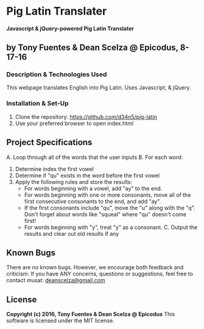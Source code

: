 # Pig Latin Translater #

#### Javascript & jQuery-powered Pig Latin Translater ####

## by Tony Fuentes & Dean Scelza @ Epicodus, 8-17-16 ##

### Description & Technologies Used ###
This webpage translates English into Pig Latin.
Uses Javascript, & jQuery.

### Installation & Set-Up ###
1. Clone the repository: https://github.com/d34n5/pig-latin
2. Use your preferred browser to open index.html

## Project Specifications ##
A. Loop through all of the words that the user inputs
B. For each word:
  1. Determine index the first vowel
  2. Determine if "qu" exists in the word before the first vowel
  3. Apply the following rules and store the results:
      - For words beginning with a vowel, add "ay" to the end.
      - For words beginning with one or more consonants, move all of the first consecutive consonants to the end, and add "ay".
      - If the first consonants include "qu", move the "u" along with the "q". Don't forget about words like "squeal" where "qu" doesn't come first!
      - For words beginning with "y", treat "y" as a consonant.
C. Output the results and clear out old results if any

## Known Bugs ##
There are no known bugs.  However, we encourage both feedback and criticism: If you have ANY concerns, questions or suggestions, feel free to contact musat:  deanscelza@gmail.com

## License ##
**Copyright (c) 2016, Tony Fuentes & Dean Scelza @ Epicodus**
This software is licensed under the MIT license.
